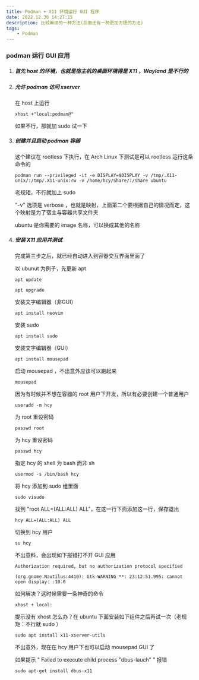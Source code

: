 ```yaml
---
title: Podman + X11 环境运行 GUI 程序
date: 2022.12.30 14:27:15
description: 比较麻烦的一种方法(后面还有一种更加方便的方法)
tags:
	- Podman 
---
```


### podman 运行 GUI 应用

1. ##### 首先 host 的环境，也就是宿主机的桌面环境得是 X11 ，Wayland 是不行的

2. ##### 允许 podman 访问 xserver

    在 host 上运行
    
    ```
    xhost +"local:podman@"
    ```
    
    如果不行，那就加 sudo 试一下
    
3. ##### 创建并且启动 podman 容器

    这个建议在 rootless 下执行，在 Arch Linux 下测试是可以 rootless 运行这条命令的
    
    ```
    podman run --privileged -it -e DISPLAY=$DISPLAY -v /tmp/.X11-unix/:/tmp/.X11-unix:rw -v /home/hcy/Share/:/share ubuntu
    ```
    
    老规矩，不行就加上 sudo
    
    "-v" 选项是 verbose ，也就是映射，上面第二个要根据自己的情况而定，这个映射是为了宿主与容器共享文件夹
    
    ubuntu 是你需要的 image 名称，可以换成其他的名称
    
    
4. ##### 安装 X11 应用并测试

    完成第三步之后，就已经自动进入到容器交互界面里面了
    
    以 ubunut 为例子，先更新 apt
    
    ```
    apt update
    ```
    
    ```
    apt upgrade
    ```

    安装文字编辑器（非GUI）
    
    ```
    apt install neovim
    ```
    
    安装 sudo
    
    ```
    apt install sudo
    ```

    安装文字编辑器（GUI）
    
    ```
    apt install mousepad
    ```
    
    启动 mousepad ，不出意外应该可以跑起来
    
    ```
    mousepad
    ```
    
    因为有时候并不想在容器的 root 用户下开发，所以有必要创建一个普通用户
    
    ```
    useradd -m hcy
    ```
    
    为 root 重设密码
    
    ```
    passwd root
    ```
    
    为 hcy 重设密码
    
    ```
    passwd hcy
    ```
    
    指定 hcy 的 shell 为 bash 而非 sh
    
    ```
    usermod -s /bin/bash hcy
    ```
    
    将 hcy 添加到 sudo 组里面
    
    ```
    sudo visudo
    ```
    
    找到 "root ALL=(ALL:ALL) ALL"，在这一行下面添加这一行，保存退出
    
    ```
    hcy ALL=(ALL:ALL) ALL
    ```
    
    
    切换到 hcy 用户
    
    ```
    su hcy
    ```
    
    不出意料，会出现如下报错打不开 GUI 应用
    
    ```
    Authorization required, but no authorization protocol specified

    (org.gnome.Nautilus:4410): Gtk-WARNING **: 23:12:51.995: cannot open display: :10.0
    ```
    
    如何解决？这时候需要一条神奇的命令
    
    ```
    xhost + local:
    ```
    
    提示没有 xhost 怎么办？在 ubuntu 下面安装如下组件之后再试一次（老规矩：不行就 sudo ）
    
    ```
    sudo apt install x11-xserver-utils
    ```
    
    不出意外，现在在 hcy 用户下也可以启动 mousepad GUI 了


    如果提示 " Failed to execute child process "dbus-lauch" " 报错
    
    ```
    sudo apt-get install dbus-x11
    ```
    
    
<script src="https://giscus.app/client.js"
        data-repo="HCY-ASLEEP/HCY-ASLEEP.github.io"
        data-repo-id="R_kgDOISFjNg"
        data-category="Announcements"
        data-category-id="DIC_kwDOISFjNs4CUJyb"
        data-mapping="pathname"
        data-strict="0"
        data-reactions-enabled="1"
        data-emit-metadata="0"
        data-input-position="bottom"
        data-theme="light"
        data-lang="zh-CN"
        crossorigin="anonymous"
        async>
</script>
